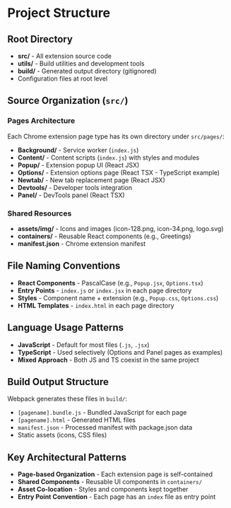 # Project Structure

## Root Directory

- **src/** - All extension source code
- **utils/** - Build utilities and development tools
- **build/** - Generated output directory (gitignored)
- Configuration files at root level

## Source Organization (`src/`)

### Pages Architecture
Each Chrome extension page type has its own directory under `src/pages/`:

- **Background/** - Service worker (`index.js`)
- **Content/** - Content scripts (`index.js`) with styles and modules
- **Popup/** - Extension popup UI (React JSX)
- **Options/** - Extension options page (React TSX - TypeScript example)
- **Newtab/** - New tab replacement page (React JSX)
- **Devtools/** - Developer tools integration
- **Panel/** - DevTools panel (React TSX)

### Shared Resources
- **assets/img/** - Icons and images (icon-128.png, icon-34.png, logo.svg)
- **containers/** - Reusable React components (e.g., Greetings)
- **manifest.json** - Chrome extension manifest

## File Naming Conventions

- **React Components** - PascalCase (e.g., `Popup.jsx`, `Options.tsx`)
- **Entry Points** - `index.js` or `index.jsx` in each page directory
- **Styles** - Component name + extension (e.g., `Popup.css`, `Options.css`)
- **HTML Templates** - `index.html` in each page directory

## Language Usage Patterns

- **JavaScript** - Default for most files (`.js`, `.jsx`)
- **TypeScript** - Used selectively (Options and Panel pages as examples)
- **Mixed Approach** - Both JS and TS coexist in the same project

## Build Output Structure

Webpack generates these files in `build/`:
- `[pagename].bundle.js` - Bundled JavaScript for each page
- `[pagename].html` - Generated HTML files
- `manifest.json` - Processed manifest with package.json data
- Static assets (icons, CSS files)

## Key Architectural Patterns

- **Page-based Organization** - Each extension page is self-contained
- **Shared Components** - Reusable UI components in `containers/`
- **Asset Co-location** - Styles and components kept together
- **Entry Point Convention** - Each page has an `index` file as entry point
